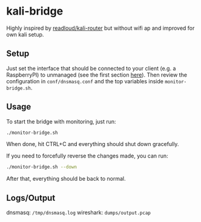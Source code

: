 # kali-bridge
Highly inspired by [readloud/kali-router](https://github.com/readloud/kali-router) but without wifi ap and improved for own kali setup.

## Setup
Just set the interface that should be connected to your client (e.g. a RaspberryPI) to unmanaged (see the first section [here](https://github.com/readloud/kali-router#configuring-kali-linux-as-a-router)). Then review the configuration in `conf/dnsmasq.conf` and the top variables inside `monitor-bridge.sh`.

## Usage
To start the bridge with monitoring, just run:
```bash
./monitor-bridge.sh
```
When done, hit CTRL+C and everything should shut down gracefully.

If you need to forcefully reverse the changes made, you can run:
```bash
./monitor-bridge.sh --down
```
After that, everything should be back to normal.

## Logs/Output
dnsmasq: `/tmp/dnsmasq.log`
wireshark: `dumps/output.pcap`
